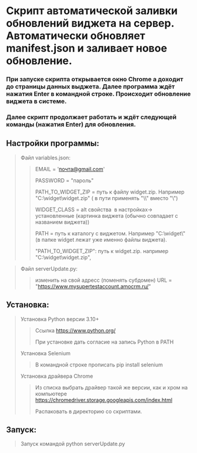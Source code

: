 # Скрипт автоматической заливки обновлений виджета на сервер. Автоматически обновляет manifest.json и заливает новое обновление.

### При запуске скрипта открывается окно Chrome а доходит до страницы данных выджета. Далее программа ждёт нажатия Enter в командной строке. Происходит обновление виджета в системе. 
### Далее скрипт продолжает работать и ждёт следующей команды (нажатия Enter) для обновления.

## Настройки программы:
> Файл variables.json:
>> EMAIL = 'почта@gmail.com'
>>
>> PASSWORD = "пароль"
>>
>> PATH_TO_WIDGET_ZIP = путь к файлу widget.zip. Например "C:\\widget\\widget.zip" ( в пути применять  "\\\\" вместо "\\")
>>
>> WIDGET_CLASS =  alt свойства <img> в настройках-> установленные (картинка виджета (обычно совпадает с названием виджета)) 
>>
>> PATH = путь к каталогу с виджетом. Например "C:\\widget\\" (в папке widget лежат уже именно файлы виджета).
>>
>>"PATH_TO_WIDGET_ZIP": путь к widget.zip. например "C:\\widget\\widget.zip",


> Файл serverUpdate.py:
>>изменить на свой адресс (поменять субдомен) URL = "https://www.mysupertestaccount.amocrm.ru/"



## Установка:

> Установка Python версии 3.10+
>> Ссылка https://www.python.org/
>>
>> При установке дать согласие на запись Python в PATH
>
> Установка Selenium 
>> В командной строке прописать pip install selenium
>
> Установка драйвера Chrome 
>
>> Из списка выбрать драйвер такой же версии, как и хром на компьютере https://chromedriver.storage.googleapis.com/index.html
>>
>> Распаковать в директорию со скриптами.

## Запуск:

> Запуск командой python serverUpdate.py


